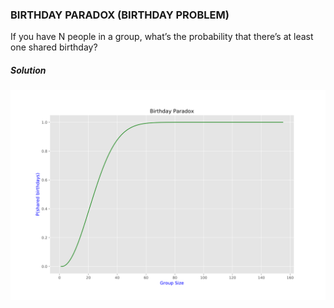 ### BIRTHDAY PARADOX (BIRTHDAY PROBLEM)

If you have N people in a group, what’s the probability that there’s at least one shared birthday?

##### Solution

![birthday_paradox_solution](images/birthday_paradox_solution.svg)
